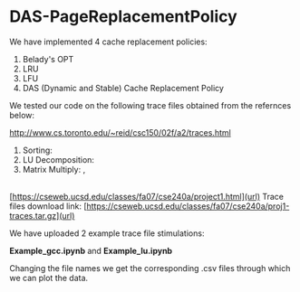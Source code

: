 # DAS-PageReplacementPolicy

We have implemented 4 cache replacement policies:
1. Belady's OPT 
2. LRU
3. LFU
4. DAS (Dynamic and Stable) Cache Replacement Policy

We tested our code on the following trace files obtained from the refernces below:

http://www.cs.toronto.edu/~reid/csc150/02f/a2/traces.html
1. Sorting: [](http://www.cs.toronto.edu/~reid/csc150/02f/a2/sort1)
2. LU Decomposition: [](http://www.cs.toronto.edu/~reid/csc150/02f/a2/lu)
3. Matrix Multiply: [](http://www.cs.toronto.edu/~reid/csc150/02f/a2/mmout), [](http://www.cs.toronto.edu/~reid/csc150/02f/a2/mmout1)

\
[https://cseweb.ucsd.edu/classes/fa07/cse240a/project1.html](url)
Trace files download link: [https://cseweb.ucsd.edu/classes/fa07/cse240a/proj1-traces.tar.gz](url)


We have uploaded 2 example trace file stimulations:

**Example_gcc.ipynb** and **Example_lu.ipynb**

Changing the file names we get the corresponding .csv files through which we can plot the data.
